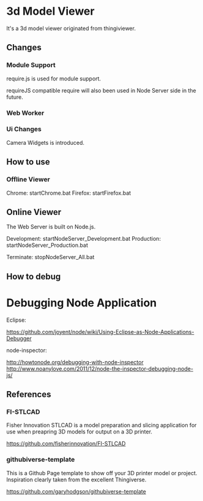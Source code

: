 
# 3d Model Viewer

It's a 3d model viewer originated from thingiviewer.


## Changes

### Module Support

require.js is used for module support.

requireJS compatible require will also been used in Node Server side in the future.


### Web Worker


### Ui Changes

Camera Widgets is introduced.


## How to use

### Offline Viewer

Chrome:  startChrome.bat
Firefox: startFirefox.bat

## Online Viewer

The Web Server is built on Node.js.

Development:   startNodeServer_Development.bat
Production:    startNodeServer_Production.bat

Terminate:     stopNodeServer_All.bat

## How to debug

# Debugging Node Application

Eclipse:

https://github.com/joyent/node/wiki/Using-Eclipse-as-Node-Applications-Debugger

node-inspector:

http://howtonode.org/debugging-with-node-inspector
http://www.noanylove.com/2011/12/node-the-inspector-debugging-node-js/

## References

### FI-STLCAD

Fisher Innovation STLCAD is a model preparation and slicing application for use when preapring 3D models for output on a 3D printer.

https://github.com/fisherinnovation/FI-STLCAD


### githubiverse-template

This is a Github Page template to show off your 3D printer model or project. Inspiration clearly taken from the excellent Thingiverse.

https://github.com/garyhodgson/githubiverse-template


